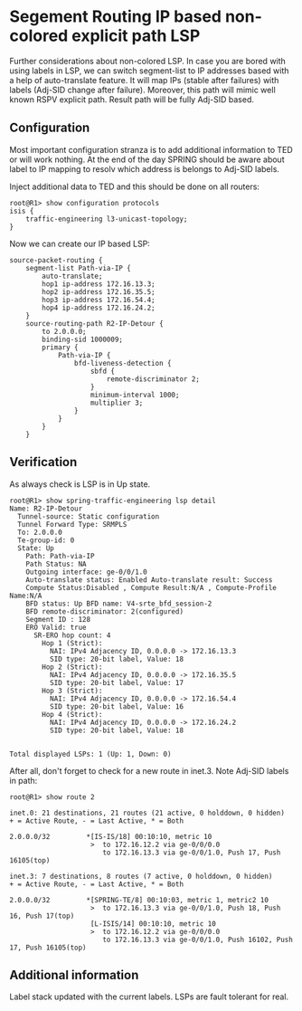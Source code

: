# Segement Routing IP based non-colored explicit path LSP

Further considerations about non-colored LSP. In case you are bored with using labels in LSP, we can switch segment-list to IP addresses based with a help of auto-translate feature. It will map IPs (stable after failures) with labels (Adj-SID change after failure). Moreover, this path will mimic well known RSPV explicit path. Result path will be fully Adj-SID based.

## Configuration
Most important configuration stranza is to add additional information to TED or will work nothing. At the end of the day SPRING should be aware about label to IP mapping to resolv which address is belongs to Adj-SID labels.

Inject additional data to TED and this should be done on all routers:
```
root@R1> show configuration protocols 
isis {
    traffic-engineering l3-unicast-topology;
}
```

Now we can create our IP based LSP:
```
source-packet-routing {
    segment-list Path-via-IP {
        auto-translate;
        hop1 ip-address 172.16.13.3;
        hop2 ip-address 172.16.35.5;
        hop3 ip-address 172.16.54.4;
        hop4 ip-address 172.16.24.2;
    }
    source-routing-path R2-IP-Detour {
        to 2.0.0.0;
        binding-sid 1000009;
        primary {
            Path-via-IP {
                bfd-liveness-detection {
                    sbfd {              
                        remote-discriminator 2;
                    }
                    minimum-interval 1000;
                    multiplier 3;
                }
            }
        }
    }
```

## Verification

As always check is LSP is in Up state.
```
root@R1> show spring-traffic-engineering lsp detail 
Name: R2-IP-Detour
  Tunnel-source: Static configuration
  Tunnel Forward Type: SRMPLS
  To: 2.0.0.0
  Te-group-id: 0
  State: Up
    Path: Path-via-IP
    Path Status: NA
    Outgoing interface: ge-0/0/1.0
    Auto-translate status: Enabled Auto-translate result: Success
    Compute Status:Disabled , Compute Result:N/A , Compute-Profile Name:N/A
    BFD status: Up BFD name: V4-srte_bfd_session-2
    BFD remote-discriminator: 2(configured)
    Segment ID : 128 
    ERO Valid: true
      SR-ERO hop count: 4
        Hop 1 (Strict): 
          NAI: IPv4 Adjacency ID, 0.0.0.0 -> 172.16.13.3
          SID type: 20-bit label, Value: 18
        Hop 2 (Strict): 
          NAI: IPv4 Adjacency ID, 0.0.0.0 -> 172.16.35.5
          SID type: 20-bit label, Value: 17
        Hop 3 (Strict): 
          NAI: IPv4 Adjacency ID, 0.0.0.0 -> 172.16.54.4
          SID type: 20-bit label, Value: 16
        Hop 4 (Strict): 
          NAI: IPv4 Adjacency ID, 0.0.0.0 -> 172.16.24.2
          SID type: 20-bit label, Value: 18


Total displayed LSPs: 1 (Up: 1, Down: 0)
```

After all, don't forget to check for a new route in inet.3. Note Adj-SID labels in path:
```
root@R1> show route 2 

inet.0: 21 destinations, 21 routes (21 active, 0 holddown, 0 hidden)
+ = Active Route, - = Last Active, * = Both

2.0.0.0/32         *[IS-IS/18] 00:10:10, metric 10
                    >  to 172.16.12.2 via ge-0/0/0.0
                       to 172.16.13.3 via ge-0/0/1.0, Push 17, Push 16105(top)

inet.3: 7 destinations, 8 routes (7 active, 0 holddown, 0 hidden)
+ = Active Route, - = Last Active, * = Both

2.0.0.0/32         *[SPRING-TE/8] 00:10:03, metric 1, metric2 10
                    >  to 172.16.13.3 via ge-0/0/1.0, Push 18, Push 16, Push 17(top)
                    [L-ISIS/14] 00:10:10, metric 10
                    >  to 172.16.12.2 via ge-0/0/0.0
                       to 172.16.13.3 via ge-0/0/1.0, Push 16102, Push 17, Push 16105(top)
```

## Additional information
Label stack updated with the current labels. LSPs are fault tolerant for real.
